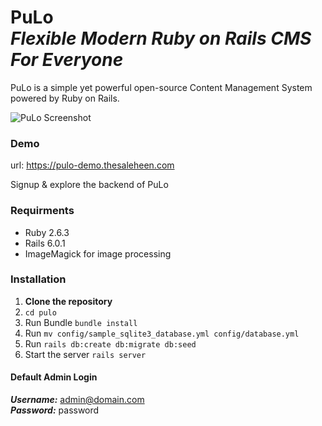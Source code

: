 # PuLo <br><em>Flexible Modern Ruby on Rails CMS For Everyone</em>


PuLo is a simple yet powerful open-source Content Management System powered by Ruby on Rails.

![PuLo Screenshot](https://res.cloudinary.com/dgm5fyoub/image/upload/v1572133040/sbkexz5xi1asrigawmdl.png)

### Demo

url: https://pulo-demo.thesaleheen.com

Signup & explore the backend of PuLo

### Requirments

*  Ruby 2.6.3
*  Rails 6.0.1
*  ImageMagick for image processing

### Installation


1. **Clone the repository** 
2. ```cd pulo```
3. Run Bundle ```bundle install```
4. Run ```mv config/sample_sqlite3_database.yml config/database.yml```
5. Run ```rails db:create db:migrate db:seed```
6. Start the server ```rails server```

#### Default Admin Login

***Username:*** admin@domain.com <br>
***Password:*** password